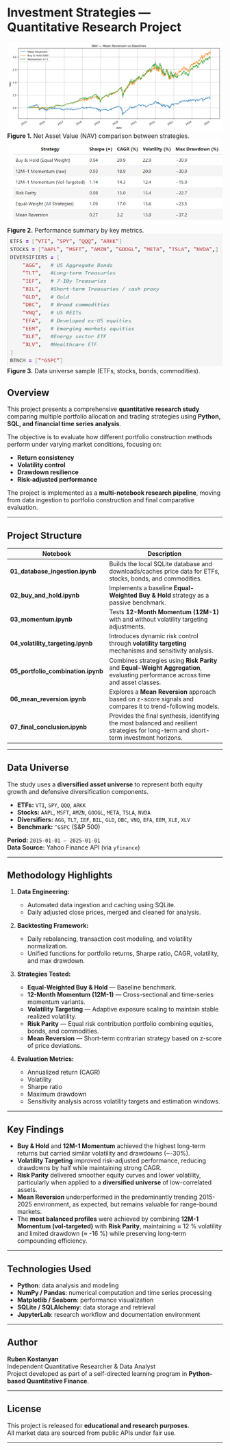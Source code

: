 # Investment Strategies — Quantitative Research Project

![NAV Performance](images/nav_performance.png)
**Figure 1.** Net Asset Value (NAV) comparison between strategies.
![Performance Summary](images/performance_summary.png)
**Figure 2.** Performance summary by key metrics.
![Data Universe](images/data_universe.png)
**Figure 3.** Data universe sample (ETFs, stocks, bonds, commodities).


## Overview
This project presents a comprehensive **quantitative research study** comparing multiple portfolio allocation and trading strategies using **Python, SQL, and financial time series analysis**.

The objective is to evaluate how different portfolio construction methods perform under varying market conditions, focusing on:

- **Return consistency**
- **Volatility control**
- **Drawdown resilience**
- **Risk-adjusted performance**

The project is implemented as a **multi-notebook research pipeline**, moving from data ingestion to portfolio construction and final comparative evaluation.

---

## Project Structure

| Notebook | Description |
|-----------|-------------|
| **01_database_ingestion.ipynb** | Builds the local SQLite database and downloads/caches price data for ETFs, stocks, bonds, and commodities. |
| **02_buy_and_hold.ipynb** | Implements a baseline **Equal-Weighted Buy & Hold** strategy as a passive benchmark. |
| **03_momentum.ipynb** | Tests **12-Month Momentum (12M-1)** with and without volatility targeting adjustments. |
| **04_volatility_targeting.ipynb** | Introduces dynamic risk control through **volatility targeting** mechanisms and sensitivity analysis. |
| **05_portfolio_combination.ipynb** | Combines strategies using **Risk Parity** and **Equal-Weight Aggregation**, evaluating performance across time and asset classes. |
| **06_mean_reversion.ipynb** | Explores a **Mean Reversion** approach based on z-score signals and compares it to trend-following models. |
| **07_final_conclusion.ipynb** | Provides the final synthesis, identifying the most balanced and resilient strategies for long-term and short-term investment horizons. |

---

## Data Universe

The study uses a **diversified asset universe** to represent both equity growth and defensive diversification components.

- **ETFs:** `VTI`, `SPY`, `QQQ`, `ARKK`  
- **Stocks:** `AAPL`, `MSFT`, `AMZN`, `GOOGL`, `META`, `TSLA`, `NVDA`  
- **Diversifiers:** `AGG`, `TLT`, `IEF`, `BIL`, `GLD`, `DBC`, `VNQ`, `EFA`, `EEM`, `XLE`, `XLV`  
- **Benchmark:** `^GSPC` (S&P 500)

**Period:** `2015-01-01 – 2025-01-01`  
**Data Source:** Yahoo Finance API (via `yfinance`)

---

## Methodology Highlights

1. **Data Engineering:**  
   - Automated data ingestion and caching using SQLite.  
   - Daily adjusted close prices, merged and cleaned for analysis.

2. **Backtesting Framework:**  
   - Daily rebalancing, transaction cost modeling, and volatility normalization.  
   - Unified functions for portfolio returns, Sharpe ratio, CAGR, volatility, and max drawdown.

3. **Strategies Tested:**  
   - **Equal-Weighted Buy & Hold** — Baseline benchmark.  
   - **12-Month Momentum (12M-1)** — Cross-sectional and time-series momentum variants.  
   - **Volatility Targeting** — Adaptive exposure scaling to maintain stable realized volatility.  
   - **Risk Parity** — Equal risk contribution portfolio combining equities, bonds, and commodities.  
   - **Mean Reversion** — Short-term contrarian strategy based on z-score of price deviations.

4. **Evaluation Metrics:**  
   - Annualized return (CAGR)  
   - Volatility  
   - Sharpe ratio  
   - Maximum drawdown  
   - Sensitivity analysis across volatility targets and estimation windows.

---

## Key Findings

- **Buy & Hold** and **12M-1 Momentum** achieved the highest long-term returns but carried similar volatility and drawdowns (~-30%).  
- **Volatility Targeting** improved risk-adjusted performance, reducing drawdowns by half while maintaining strong CAGR.  
- **Risk Parity** delivered smoother equity curves and lower volatility, particularly when applied to a **diversified universe** of low-correlated assets.  
- **Mean Reversion** underperformed in the predominantly trending 2015-2025 environment, as expected, but remains valuable for range-bound markets.  
- The **most balanced profiles** were achieved by combining **12M-1 Momentum (vol-targeted)** with **Risk Parity**, maintaining ≈ 12 % volatility and limited drawdown (≈ -16 %) while preserving long-term compounding efficiency.

---

## Technologies Used
- **Python**: data analysis and modeling  
- **NumPy / Pandas**: numerical computation and time series processing  
- **Matplotlib / Seaborn**: performance visualization  
- **SQLite / SQLAlchemy**: data storage and retrieval  
- **JupyterLab**: research workflow and documentation environment

---

## Author
**Ruben Kostanyan**  
Independent Quantitative Researcher & Data Analyst  
Project developed as part of a self-directed learning program in **Python-based Quantitative Finance**.

---

## License
This project is released for **educational and research purposes**.  
All market data are sourced from public APIs under fair use.

---
